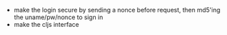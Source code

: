 - make the login secure by sending a nonce before request, then md5'ing the uname/pw/nonce to sign in
- make the cljs interface
